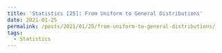 ```yaml
---
title: 'Statistics [25]: From Uniform to General Distributions'
date: 2021-01-25
permalink: /posts/2021/01/25/from-uniform-to-general-distributions/
tags:
  - Statistics
---
```

